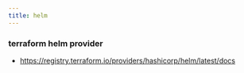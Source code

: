 ```yaml
---
title: helm
---
```


### terraform helm provider

- https://registry.terraform.io/providers/hashicorp/helm/latest/docs